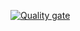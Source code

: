  [![Quality gate](https://sonarcloud.io/api/project_badges/quality_gate?project=tatianamih_lecture6_Conditional_flow_control-)](https://sonarcloud.io/dashboard?id=tatianamih_lecture6_Conditional_flow_control-)